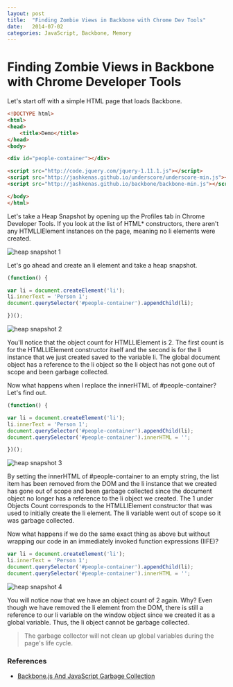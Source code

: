 ```yaml
---
layout: post
title:  "Finding Zombie Views in Backbone with Chrome Dev Tools"
date:   2014-07-02
categories: JavaScript, Backbone, Memory
---
```


Finding Zombie Views in Backbone with Chrome Developer Tools
============================================================

Let's start off with a simple HTML page that loads Backbone.

```html
<!DOCTYPE html>
<html>
<head>
	<title>Demo</title>
</head>
<body>

<div id="people-container"></div>

<script src="http://code.jquery.com/jquery-1.11.1.js"></script>
<script src="http://jashkenas.github.io/underscore/underscore-min.js"></script>
<script src="http://jashkenas.github.io/backbone/backbone-min.js"></script>

</body>
</html>
```

Let's take a Heap Snapshot by opening up the Profiles tab in Chrome Developer Tools. If you look at the list of HTML* constructors, there aren't any HTMLLIElement instances on the page, meaning no li elements were created.

![heap snapshot 1](https://dl.dropboxusercontent.com/u/11600860/heap-snapshots/snapshot1.png)

Let's go ahead and create an li element and take a heap snapshot.

```js
(function() {

var li = document.createElement('li');
li.innerText = 'Person 1';
document.querySelector('#people-container').appendChild(li);

})();
```

![heap snapshot 2](https://dl.dropboxusercontent.com/u/11600860/heap-snapshots/snapshot2.png)

You'll notice that the object count for HTMLLIElement is 2. The first count is for the HTMLLIElement constructor itself and the second is for the li instance that we just created saved to the variable li. The global document object has a reference to the li object so the li object has not gone out of scope and been garbage collected.

Now what happens when I replace the innerHTML of #people-container? Let's find out.

```js
(function() {

var li = document.createElement('li');
li.innerText = 'Person 1';
document.querySelector('#people-container').appendChild(li);
document.querySelector('#people-container').innerHTML = '';

})();
```

![heap snapshot 3](https://dl.dropboxusercontent.com/u/11600860/heap-snapshots/snapshot3.png)

By setting the innerHTML of #people-container to an empty string, the list item has been removed from the DOM and the li instance that we created has gone out of scope and been garbage collected since the document object no longer has a reference to the li object we created. The 1 under Objects Count corresponds to the HTMLLIElement constructor that was used to initially create the li element. The li variable went out of scope so it was garbage collected.

Now what happens if we do the same exact thing as above but without wrapping our code in an immediately invoked function expressions (IIFE)?

```js
var li = document.createElement('li');
li.innerText = 'Person 1';
document.querySelector('#people-container').appendChild(li);
document.querySelector('#people-container').innerHTML = '';
```
![heap snapshot 4](https://dl.dropboxusercontent.com/u/11600860/heap-snapshots/snapshot4.png)

You will notice now that we have an object count of 2 again. Why? Even though we have removed the li element from the DOM, there is still a reference to our li variable on the window object since we created it as a global variable. Thus, the li object cannot be garbage collected.

> The garbage collector will not clean up global variables during the page's life cycle.

### References

* [Backbone.js And JavaScript Garbage Collection](http://lostechies.com/derickbailey/2012/03/19/backbone-js-and-javascript-garbage-collection/)
